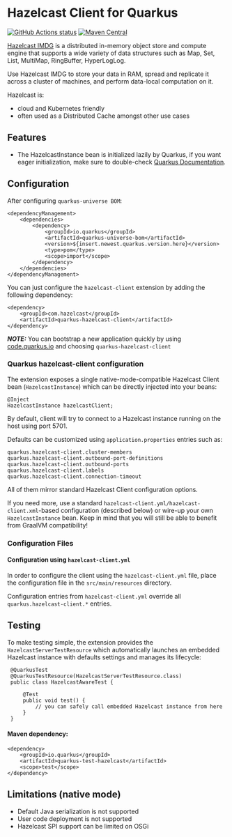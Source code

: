 # Hazelcast Client for Quarkus

<a href="https://github.com/actions/toolkit"><img alt="GitHub Actions status" src="https://github.com/hazelcast/quarkus-hazelcast-client/workflows/build/badge.svg"></a>
[![Maven Central](https://maven-badges.herokuapp.com/maven-central/com.hazelcast/quarkus-hazelcast-client/badge.svg)](https://maven-badges.herokuapp.com/maven-central/com.hazelcast/quarkus-hazelcast-client) 

[Hazelcast IMDG](https://hazelcast.com/products/imdg/) is a distributed in-memory object store and compute engine that supports a wide variety of data structures such as Map, Set, List, MultiMap, RingBuffer, HyperLogLog. 

Use Hazelcast IMDG to store your data in RAM, spread and replicate it across a cluster of machines, and perform data-local computation on it. 

Hazelcast is:
- cloud and Kubernetes friendly
- often used as a Distributed Cache amongst other use cases

## Features
- The HazelcastInstance bean is initialized lazily by Quarkus, if you want eager initialization, make sure to double-check [Quarkus Documentation](https://quarkus.io/guides/cdi-reference#eager-instantiation-of-beans). 

## Configuration

After configuring `quarkus-universe BOM`:

    <dependencyManagement>
        <dependencies>
            <dependency>
                <groupId>io.quarkus</groupId>
                <artifactId>quarkus-universe-bom</artifactId>
                <version>${insert.newest.quarkus.version.here}</version>
                <type>pom</type>
                <scope>import</scope>
            </dependency>
        </dependencies>
    </dependencyManagement>

You can just configure the `hazelcast-client` extension by adding the following dependency:

    <dependency>
        <groupId>com.hazelcast</groupId>
        <artifactId>quarkus-hazelcast-client</artifactId>
    </dependency>
    
***NOTE:*** You can bootstrap a new application quickly by using [code.quarkus.io](https://code.quarkus.io) and choosing `quarkus-hazelcast-client`
    
### Quarkus hazelcast-client configuration

The extension exposes a single native-mode-compatible Hazelcast Client bean (`HazelcastInstance`) which can be directly injected into your beans:

    @Inject
    HazelcastInstance hazelcastClient;

By default, client will try to connect to a Hazelcast instance running on the host using port 5701.

Defaults can be customized using `application.properties` entries such as:

    quarkus.hazelcast-client.cluster-members
    quarkus.hazelcast-client.outbound-port-definitions
    quarkus.hazelcast-client.outbound-ports
    quarkus.hazelcast-client.labels
    quarkus.hazelcast-client.connection-timeout

All of them mirror standard Hazelcast Client configuration options.

If you need more, use a standard `hazelcast-client.yml/hazelcast-client.xml`-based configuration (described below) or wire-up your own `HazelcastInstance` bean. 
Keep in mind that you will still be able to benefit from GraalVM compatibility!

### Configuration Files

#### Configuration using `hazelcast-client.yml`

In order to configure the client using the `hazelcast-client.yml` file, place the configuration file in the `src/main/resources` directory.

Configuration entries from `hazelcast-client.yml` override all `quarkus.hazelcast-client.*` entries.

## Testing

To make testing simple, the extension provides the `HazelcastServerTestResource` which automatically launches an embedded Hazelcast instance with defaults settings and manages its lifecycle:

     @QuarkusTest
     @QuarkusTestResource(HazelcastServerTestResource.class)
     public class HazelcastAwareTest {

         @Test
         public void test() {
             // you can safely call embedded Hazelcast instance from here
         }
     }
     
#### Maven dependency:

    <dependency>
        <groupId>io.quarkus</groupId>
        <artifactId>quarkus-test-hazelcast</artifactId>
        <scope>test</scope>
    </dependency>

## Limitations (native mode)
- Default Java serialization is not supported
- User code deployment is not supported
- Hazelcast SPI support can be limited on OSGi
